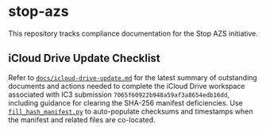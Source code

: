 # stop-azs

This repository tracks compliance documentation for the Stop AZS initiative.

## iCloud Drive Update Checklist

Refer to [`docs/icloud-drive-update.md`](docs/icloud-drive-update.md) for the latest summary of outstanding documents and actions needed to complete the iCloud Drive workspace associated with IC3 submission `7065f60922b948a59af3a8654edb16dd`, including guidance for clearing the SHA-256 manifest deficiencies. Use [`fill_hash_manifest.py`](fill_hash_manifest.py) to auto-populate checksums and timestamps when the manifest and related files are co-located.
